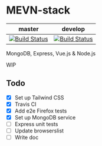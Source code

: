 # MEVN-stack

| master | develop |
|----------|-----------|
| [![Build Status](https://travis-ci.org/guham/MEVN-stack.svg?branch=master)](https://travis-ci.org/guham/MEVN-stack) | [![Build Status](https://travis-ci.org/guham/MEVN-stack.svg?branch=develop)](https://travis-ci.org/guham/MEVN-stack) |

MongoDB, Express, Vue.js & Node.js

WIP

## Todo

- [x] Set up Tailwind CSS
- [x] Travis CI
- [x] Add e2e Firefox tests
- [x] Set up MongoDB service
- [ ] Express unit tests
- [ ] Update browserslist
- [ ] Write doc
